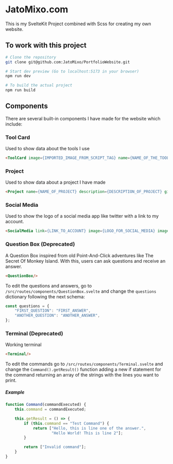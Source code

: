 # JatoMixo.com

This is my SvelteKit Project combined with Scss for creating my own website.

## To work with this project
```bash
# Clone the repository
git clone git@github.com:JatoMixo/PortfolioWebsite.git

# Start dev preview (Go to localhost:5173 in your browser)
npm run dev

# To build the actual project
npm run build
```

## Components
There are several built-in components I have made for the website which include:

### Tool Card
Used to show data about the tools I use

```html
<ToolCard image={IMPORTED_IMAGE_FROM_SCRIPT_TAG} name={NAME_OF_THE_TOOL} description={DESCRIPTION_OF_TOOL}/>
```

### Project
Used to show data about a project I have made

```html
<Project name={NAME_OF_PROJECT} description={DESCRIPTION_OF_PROJECT} github={GITHUB_LINK_OF_PROJECT} tool={IMAGE_CONTAINED_LOGO_OF_TOOL_USED}/>
```

### Social Media
Used to show the logo of a social media app like twitter with a link to my account.

```html
<SocialMedia link={LINK_TO_ACCOUNT} image={LOGO_FOR_SOCIAL_MEDIA} image_alt={ALT_PROPERTY_FOR_IMAGE}/>
```

### Question Box (Deprecated)
A Question Box inspired from old Point-And-Click adventures like The Secret Of Monkey Island.
With this, users can ask questions and receive an answer.

```html
<QuestionBox/>
```

To edit the questions and answers, go to `/src/routes/components/QuestionBox.svelte` and change the `questions` dictionary following the next schema:
```javascript
const questions = {
    "FIRST_QUESTION": "FIRST_ANSWER",
    "ANOTHER_QUESTION": "ANOTHER_ANSWER",
};
```

### Terminal (Deprecated)
Working terminal

```html
<Terminal/>
```

To edit the commands go to `/src/routes/components/Terminal.svelte` and change the  `Command().getResult()` function adding a new if statement for the command returning an array of the strings with the lines you want to print.

##### Example
```javascript
function Command(commandExecuted) {
    this.command = commandExecuted;

    this.getResult = () => {
        if (this.command == "Test Command") {
            return ["Hello, this is line one of the answer.",
                    "Hello World! This is line 2"];
        }

        return ["Invalid command"];
    }
}
```